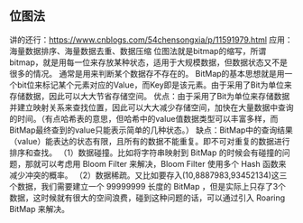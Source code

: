 ## 位图法
讲的还行：https://www.cnblogs.com/54chensongxia/p/11591979.html
应用：海量数据排序、海量数据去重、数据压缩
位图法就是bitmap的缩写，所谓bitmap，就是用每一位来存放某种状态，适用于大规模数据，但数据状态又不是很多的情况。 通常是用来判断某个数据存不存在的。
BitMap的基本思想就是用一个bit位来标记某个元素对应的Value，而Key即是该元素。由于采用了Bit为单位来存储数据，因此可以大大节省存储空间。
优点：由于采用了Bit为单位来存储数据并建立映射关系来查找位置，因此可以大大减少存储空间，加快在大量数据中查询的时间。（有点哈希表的意思，但哈希中的value值数据类型可以丰富多样，而BitMap最终查到的value只能表示简单的几种状态。）
缺点：BitMap中的查询结果（value）能表达的状态有限，且所有的数据不能重复。即不可对重复的数据进行排序和查找。
（1）数据碰撞。比如将字符串映射到 BitMap 的时候会有碰撞的问题，那就可以考虑用 Bloom Filter 来解决，Bloom Filter 使用多个 Hash 函数来减少冲突的概率。
（2）数据稀疏。又比如要存入(10,8887983,93452134)这三个数据，我们需要建立一个 99999999 长度的 BitMap ，但是实际上只存了3个数据，这时候就有很大的空间浪费，碰到这种问题的话，可以通过引入 Roaring BitMap 来解决。
